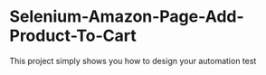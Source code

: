 # Selenium-Amazon-Page-Add-Product-To-Cart
This project simply shows you how to design your automation test 
